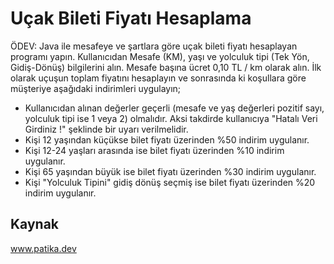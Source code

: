# Uçak Bileti Fiyatı Hesaplama
ÖDEV: Java ile mesafeye ve şartlara göre uçak bileti fiyatı hesaplayan programı yapın. Kullanıcıdan Mesafe (KM), yaşı ve yolculuk tipi (Tek Yön, Gidiş-Dönüş) bilgilerini alın. Mesafe başına ücret 0,10 TL / km olarak alın. İlk olarak uçuşun toplam fiyatını hesaplayın ve sonrasında ki koşullara göre müşteriye aşağıdaki indirimleri uygulayın;
* Kullanıcıdan alınan değerler geçerli (mesafe ve yaş değerleri pozitif sayı, yolculuk tipi ise 1 veya 2) olmalıdır. Aksi takdirde kullanıcıya "Hatalı Veri Girdiniz !" şeklinde bir uyarı verilmelidir.
* Kişi 12 yaşından küçükse bilet fiyatı üzerinden %50 indirim uygulanır.
* Kişi 12-24 yaşları arasında ise bilet fiyatı üzerinden %10 indirim uygulanır.
* Kişi 65 yaşından büyük ise bilet fiyatı üzerinden %30 indirim uygulanır.
* Kişi "Yolculuk Tipini" gidiş dönüş seçmiş ise bilet fiyatı üzerinden %20 indirim uygulanır.
## Kaynak
www.patika.dev
